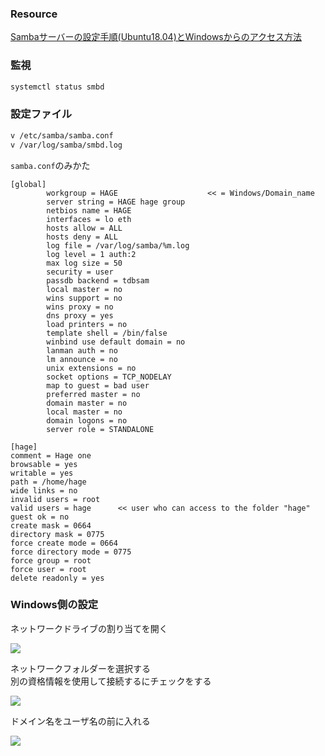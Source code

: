 ### Resource

[Sambaサーバーの設定手順(Ubuntu18.04)とWindowsからのアクセス方法](https://aquarius-train.hatenablog.com/entry/Samba%E3%82%B5%E3%83%BC%E3%83%90%E3%83%BC%E3%81%AE%E8%A8%AD%E5%AE%9A%E6%89%8B%E9%A0%86%E3%81%A8Windows%E3%81%8B%E3%82%89%E3%81%AE%E3%82%A2%E3%82%AF%E3%82%BB%E3%82%B9%E6%96%B9%E6%B3%95)

### 監視
```sh
systemctl status smbd
```

### 設定ファイル

```sh
v /etc/samba/samba.conf
v /var/log/samba/smbd.log
```

```samba.conf```のみかた   
```
[global]
        workgroup = HAGE                    << = Windows/Domain_name
        server string = HAGE hage group
        netbios name = HAGE
        interfaces = lo eth
        hosts allow = ALL
        hosts deny = ALL
        log file = /var/log/samba/%m.log
        log level = 1 auth:2
        max log size = 50
        security = user
        passdb backend = tdbsam
        local master = no
        wins support = no
        wins proxy = no
        dns proxy = yes
        load printers = no
        template shell = /bin/false
        winbind use default domain = no
        lanman auth = no
        lm announce = no
        unix extensions = no
        socket options = TCP_NODELAY
        map to guest = bad user
        preferred master = no
        domain master = no
        local master = no
        domain logons = no
        server role = STANDALONE

[hage]
comment = Hage one
browsable = yes
writable = yes
path = /home/hage
wide links = no
invalid users = root
valid users = hage      << user who can access to the folder "hage"
guest ok = no
create mask = 0664
directory mask = 0775
force create mode = 0664
force directory mode = 0775
force group = root
force user = root
delete readonly = yes
```

### Windows側の設定

ネットワークドライブの割り当てを開く   
   
![](image/2021_0911.PNG)

ネットワークフォルダーを選択する   
別の資格情報を使用して接続するにチェックをする   
   
![](image/2021_0911a.PNG)

ドメイン名をユーザ名の前に入れる   
   
![](image/2021_0911b.PNG)
